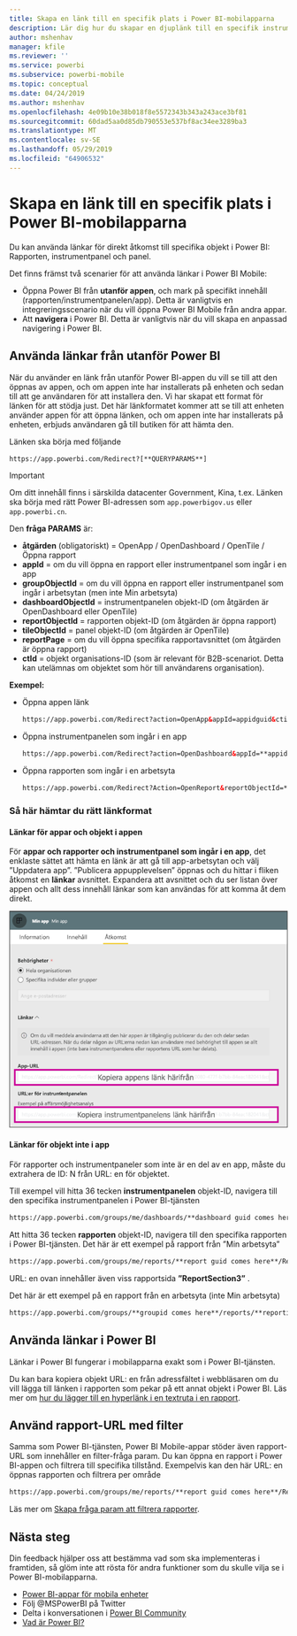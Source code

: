 ```yaml
---
title: Skapa en länk till en specifik plats i Power BI-mobilapparna
description: Lär dig hur du skapar en djuplänk till en specifik instrumentpanel, panel eller rapport i Power BI-mobilappen med en URI (Uniform Resource Identifier).
author: mshenhav
manager: kfile
ms.reviewer: ''
ms.service: powerbi
ms.subservice: powerbi-mobile
ms.topic: conceptual
ms.date: 04/24/2019
ms.author: mshenhav
ms.openlocfilehash: 4e09b10e38b018f8e5572343b343a243ace3bf81
ms.sourcegitcommit: 60dad5aa0d85db790553e537bf8ac34ee3289ba3
ms.translationtype: MT
ms.contentlocale: sv-SE
ms.lasthandoff: 05/29/2019
ms.locfileid: "64906532"
---
```

# <a name="create-a-link-to-a-specific-location-in-the-power-bi-mobile-apps"></a>Skapa en länk till en specifik plats i Power BI-mobilapparna
Du kan använda länkar för direkt åtkomst till specifika objekt i Power BI: Rapporten, instrumentpanel och panel.

Det finns främst två scenarier för att använda länkar i Power BI Mobile: 

* Öppna Power BI från **utanför appen**, och mark på specifikt innehåll (rapporten/instrumentpanelen/app). Detta är vanligtvis en integreringsscenario när du vill öppna Power BI Mobile från andra appar. 
* Att **navigera** i Power BI. Detta är vanligtvis när du vill skapa en anpassad navigering i Power BI.


## <a name="use-links-from-outside-of-power-bi"></a>Använda länkar från utanför Power BI
När du använder en länk från utanför Power BI-appen du vill se till att den öppnas av appen, och om appen inte har installerats på enheten och sedan till att ge användaren för att installera den. Vi har skapat ett format för länken för att stödja just. Det här länkformatet kommer att se till att enheten använder appen för att öppna länken, och om appen inte har installerats på enheten, erbjuds användaren gå till butiken för att hämta den.

Länken ska börja med följande  
```html
https://app.powerbi.com/Redirect?[**QUERYPARAMS**]
```

> [!IMPORTANT]
> Om ditt innehåll finns i särskilda datacenter Government, Kina, t.ex. Länken ska börja med rätt Power BI-adressen som `app.powerbigov.us` eller `app.powerbi.cn`.   
>


Den **fråga PARAMS** är:
* **åtgärden** (obligatoriskt) = OpenApp / OpenDashboard / OpenTile / Öppna rapport
* **appId** = om du vill öppna en rapport eller instrumentpanel som ingår i en app 
* **groupObjectId** = om du vill öppna en rapport eller instrumentpanel som ingår i arbetsytan (men inte Min arbetsyta)
* **dashboardObjectId** = instrumentpanelen objekt-ID (om åtgärden är OpenDashboard eller OpenTile)
* **reportObjectId** = rapporten objekt-ID (om åtgärden är öppna rapport)
* **tileObjectId** = panel objekt-ID (om åtgärden är OpenTile)
* **reportPage** = om du vill öppna specifika rapportavsnittet (om åtgärden är öppna rapport)
* **ctId** = objekt organisations-ID (som är relevant för B2B-scenariot. Detta kan utelämnas om objektet som hör till användarens organisation).

**Exempel:**

* Öppna appen länk 
  ```html
  https://app.powerbi.com/Redirect?action=OpenApp&appId=appidguid&ctid=organizationid
  ```

* Öppna instrumentpanelen som ingår i en app 
  ```html
  https://app.powerbi.com/Redirect?action=OpenDashboard&appId=**appidguid**&dashboardObjectId=**dashboardidguid**&ctid=**organizationid**
  ```

* Öppna rapporten som ingår i en arbetsyta
  ```html
  https://app.powerbi.com/Redirect?Action=OpenReport&reportObjectId=**reportidguid**&groupObjectId=**groupidguid**&reportPage=**ReportSectionName**
  ```

### <a name="how-to-get-the-right-link-format"></a>Så här hämtar du rätt länkformat

#### <a name="links-of-apps-and-items-in-app"></a>Länkar för appar och objekt i appen

För **appar och rapporter och instrumentpanel som ingår i en app**, det enklaste sättet att hämta en länk är att gå till app-arbetsytan och välj ”Uppdatera app”. ”Publicera appupplevelsen” öppnas och du hittar i fliken åtkomst en **länkar** avsnittet. Expandera att avsnittet och du ser listan över appen och allt dess innehåll länkar som kan användas för att komma åt dem direkt.

![Powerbi publicera app länkar ](./media/mobile-apps-links/mobile-link-copy-app-links.png)

#### <a name="links-of-items-not-in-app"></a>Länkar för objekt inte i app 

För rapporter och instrumentpaneler som inte är en del av en app, måste du extrahera de ID: N från URL: en för objektet.

Till exempel vill hitta 36 tecken **instrumentpanelen** objekt-ID, navigera till den specifika instrumentpanelen i Power BI-tjänsten 

```html
https://app.powerbi.com/groups/me/dashboards/**dashboard guid comes here**?ctid=**organization id comes here**`
```

Att hitta 36 tecken **rapporten** objekt-ID, navigera till den specifika rapporten i Power BI-tjänsten.
Det här är ett exempel på rapport från ”Min arbetsyta”

```html
https://app.powerbi.com/groups/me/reports/**report guid comes here**/ReportSection3?ctid=**organization id comes here**`
```
URL: en ovan innehåller även viss rapportsida **”ReportSection3”** .

Det här är ett exempel på en rapport från en arbetsyta (inte Min arbetsyta)

```html
https://app.powerbi.com/groups/**groupid comes here**/reports/**reportid comes here**/ReportSection1?ctid=**organizationid comes here**
```

## <a name="use-links-inside-power-bi"></a>Använda länkar i Power BI

Länkar i Power BI fungerar i mobilapparna exakt som i Power BI-tjänsten.

Du kan bara kopiera objekt URL: en från adressfältet i webbläsaren om du vill lägga till länken i rapporten som pekar på ett annat objekt i Power BI. Läs mer om [hur du lägger till en hyperlänk i en textruta i en rapport](https://docs.microsoft.com/power-bi/service-add-hyperlink-to-text-box).

## <a name="use-report-url-with-filter"></a>Använd rapport-URL med filter
Samma som Power BI-tjänsten, Power BI Mobile-appar stöder även rapport-URL som innehåller en filter-fråga param. Du kan öppna en rapport i Power BI-appen och filtrera till specifika tillstånd. Exempelvis kan den här URL: en öppnas rapporten och filtrera per område

```html
https://app.powerbi.com/groups/me/reports/**report guid comes here**/ReportSection3?ctid=**organization id comes here**&filter=Store/Territory eq 'NC'
```

Läs mer om [Skapa fråga param att filtrera rapporter](https://docs.microsoft.com/power-bi/service-url-filters).

## <a name="next-steps"></a>Nästa steg
Din feedback hjälper oss att bestämma vad som ska implementeras i framtiden, så glöm inte att rösta för andra funktioner som du skulle vilja se i Power BI-mobilapparna. 

* [Power BI-appar för mobila enheter](mobile-apps-for-mobile-devices.md)
* Följ @MSPowerBI på Twitter
* Delta i konversationen i [Power BI Community](http://community.powerbi.com/)
* [Vad är Power BI?](../../power-bi-overview.md)

